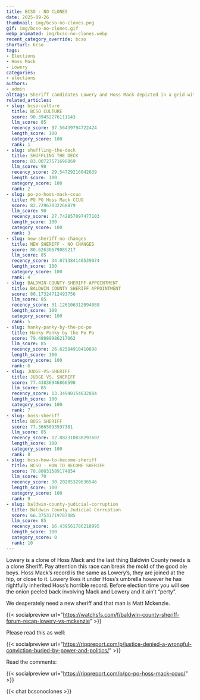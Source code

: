 ```yaml
---
title: BCSO - NO CLONES
date: 2025-09-26
thumbnail: img/bcso-no-clones.png
gif: img/bcso-no-clones.gif
webp_animated: img/bcso-no-clones.webp
recent_category_override: bcso
shorturl: bcso
tags:
- Elections
- Hoss Mack
- Lowery
categories:
- elections
authors:
- admin
alttags: Sheriff candidates Lowery and Hoss Mack depicted in a grid within an old television set, suggesting a recurring pattern
related_articles:
- slug: bcso-culture
  title: BCSO CULTURE
  score: 90.39452276111143
  llm_score: 85
  recency_score: 97.56439794722424
  length_score: 100
  category_score: 100
  rank: 1
- slug: shuffling-the-deck
  title: SHUFFLING THE DECK
  score: 83.00727571698869
  llm_score: 90
  recency_score: 29.54729216042639
  length_score: 100
  category_score: 100
  rank: 2
- slug: po-po-hoss-mack-ccuo
  title: PO PO Hoss Mack CCUO
  score: 82.72967032268879
  llm_score: 90
  recency_score: 27.742857097477103
  length_score: 100
  category_score: 100
  rank: 3
- slug: new-sheriff-no-changes
  title: NEW SHERIFF - NO CHANGES
  score: 80.62636679085217
  llm_score: 85
  recency_score: 34.071384140539074
  length_score: 100
  category_score: 100
  rank: 4
- slug: BALDWIN-COUNTY-SHERIFF-APPOINTMENT
  title: BALDWIN COUNTY SHERIFF APPOINTMENT
  score: 80.17324712493756
  llm_score: 85
  recency_score: 31.126106312094088
  length_score: 100
  category_score: 100
  rank: 5
- slug: hanky-panky-by-the-po-po
  title: Hanky Panky by the Po Po
  score: 79.48089986217062
  llm_score: 85
  recency_score: 26.62584910410898
  length_score: 100
  category_score: 100
  rank: 6
- slug: JUDGE-VS-SHERIFF
  title: JUDGE VS. SHERIFF
  score: 77.43836946866598
  llm_score: 85
  recency_score: 13.34940154632884
  length_score: 100
  category_score: 100
  rank: 7
- slug: boss-sheriff
  title: BOSS SHERIFF
  score: 77.3665093597381
  llm_score: 85
  recency_score: 12.882310838297602
  length_score: 100
  category_score: 100
  rank: 8
- slug: bcso-how-to-become-sheriff
  title: BCSO - HOW TO BECOME SHERIFF
  score: 70.80031589174854
  llm_score: 70
  recency_score: 30.20205329636546
  length_score: 100
  category_score: 100
  rank: 9
- slug: baldwin-county-judicial-corruption
  title: Baldwin County Judicial Corruption
  score: 66.37531719787985
  llm_score: 85
  recency_score: 16.439561786218995
  length_score: 100
  category_score: 0
  rank: 10
---
```

Lowery is a clone of Hoss Mack and the last thing Baldwin County needs is a clone Sheriff. Pay attention this race can break the mold of the good ole boys. Hoss Mack’s record is the same as Lowery’s, they are joined at the hip, or close to it. Lowery likes it under Hoss’s umbrella however he has rightfully inherited Hoss’s horrible record. Before election time you will see the onion peeled back involving Mack and Lowery and it ain’t “perty”.

We desperately need a new sheriff and that man is Matt Mckenzie.

{{< socialpreview url="https://watchsfs.com/f/baldwin-county-sheriff-forum-recap-lowery-vs-mckenzie" >}}

Please read this as well:

{{< socialpreview url="https://rippreport.com/p/justice-denied-a-wrongful-conviction-buried-by-power-and-politics/" >}}

Read the comments:

{{< socialpreview url="https://rippreport.com/p/po-po-hoss-mack-ccuo/" >}}

{{< chat bcsonoclones >}}
